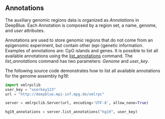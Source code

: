 ## Annotations

The auxiliary genomic regions data is organized as *Annotations* in DeepBlue.
Each Annotation is composed by a region set, a name, genome, and *user* attributes.

Annotations are used to store genomic regions that do not come from an epigenomic experiment, but contain other (epi-)genetic information.
Examples of annotations are: CpG islands and genes.
It is possible to list all available annotations using the [list_annotations](http://deepblue.mpi-inf.mpg.de/api.html#api-list_annotations) command. The *list_annotations* command has two parameters: *Genome* and *user_key*.

The following source code demonstrates how to list all available annotations for the genome assembly *hg19*:

```python
import xmlrpclib
user_key = "userkey123"
url = "http://deepblue.mpi-inf.mpg.de/xmlrpc"

server = xmlrpclib.Server(url, encoding='UTF-8', allow_none=True)

hg19_annotations = server.list_annotations("hg19", user_key)
```
